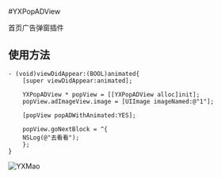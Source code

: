 #YXPopADView

首页广告弹窗插件

## 使用方法
```obj-c
- (void)viewDidAppear:(BOOL)animated{
    [super viewDidAppear:animated];

    YXPopADView * popView = [[YXPopADView alloc]init];
    popView.adImageView.image = [UIImage imageNamed:@"1"];

    [popView popADWithAnimated:YES];

    popView.goNextBlock = ^{
    NSLog(@"去看看");
    };
}
```

![YXMao](https://github.com/YXMao/YXPopADViewDemo/raw/master/.gitignore)
